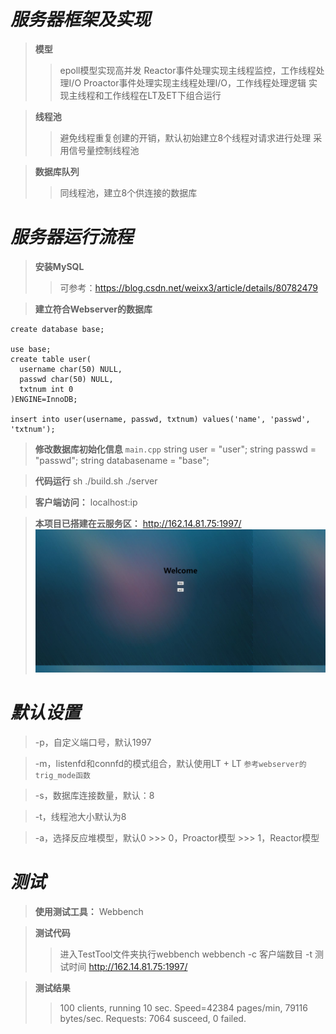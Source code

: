 
*服务器框架及实现*
==================
> **模型**
  >> epoll模型实现高并发
  >> Reactor事件处理实现主线程监控，工作线程处理I/O
  >> Proactor事件处理实现主线程处理I/O，工作线程处理逻辑
  >> 实现主线程和工作线程在LT及ET下组合运行

> **线程池**
  >> 避免线程重复创建的开销，默认初始建立8个线程对请求进行处理
  >> 采用信号量控制线程池

> **数据库队列**
  >> 同线程池，建立8个供连接的数据库

*服务器运行流程*
================
> **安装MySQL**
  >> 可参考：https://blog.csdn.net/weixx3/article/details/80782479
    
> **建立符合Webserver的数据库**
  ```
  create database base;

  use base;
  create table user(
    username char(50) NULL,
    passwd char(50) NULL,
    txtnum int 0
  )ENGINE=InnoDB;
 
  insert into user(username, passwd, txtnum) values('name', 'passwd', 'txtnum');
  ```

> **修改数据库初始化信息**
    ```main.cpp```
    string user = "user";
    string passwd = "passwd";
    string databasename = "base";

> **代码运行**
  sh ./build.sh
  ./server

> **客户端访问：** localhost:ip

> **本项目已搭建在云服务区：** http://162.14.81.75:1997/ </br>
 ![mainInterface](https://github.com/zhao-zhou/WebServer_zzhou/blob/master/root/interface.png)

*默认设置*
===========
  > -p，自定义端口号，默认1997

  > -m，listenfd和connfd的模式组合，默认使用LT + LT
    ```参考webserver的trig_mode函数```
	
  > -s，数据库连接数量，默认：8

  > -t，线程池大小默认为8

  > -a，选择反应堆模型，默认0
	  >>> 0，Proactor模型
	  >>> 1，Reactor模型

*测试*
========
> **使用测试工具：** Webbench

> **测试代码**
  >> 进入TestTool文件夹执行webbench
  >> webbench -c 客户端数目 -t 测试时间 http://162.14.81.75:1997/

> **测试结果**
  >> 100 clients, running 10 sec.
  >> Speed=42384 pages/min, 79116 bytes/sec.
  >> Requests: 7064 susceed, 0 failed.
    
